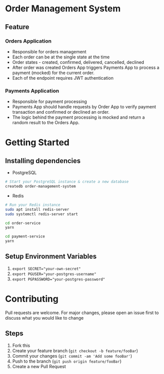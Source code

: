 # Order Management System

## Feature

### Orders Application

- Responsible for orders management
- Each order can be at the single state at the time
- Order states - created, confirmed, delivered, cancelled, declined
- After order was created Orders App triggers Payments App to process a payment (mocked) for the current order.
- Each of the endpoint requires JWT authentication

### Payments Application

- Responsible for payment processing
- Payments App should handle requests by Order App to verify payment transaction and confirmed or declined an order.
- The logic behind the payment processing is mocked and return a random result to the Orders App.

# Getting Started

## Installing dependencies

- PostgreSQL

```sh
# Start your PostgreSQL instance & create a new database
createdb order-management-system
```

- Redis

```sh
# Run your Redis instance
sudo apt install redis-server
sudo systemctl redis-server start
```

```sh
cd order-service
yarn

cd payment-service
yarn
```

## Setup Environment Variables

1. `export SECRET="your-own-secret"`
2. `export PGUSER="your-postgres-username"`
3. `export PGPASSWORD="your-postgres-password"`

# Contributing

Pull requests are welcome. For major changes, please open an issue first to discuss what you would like to change

## Steps

1. Fork this
2. Create your feature branch (`git checkout -b feature/fooBar`)
3. Commit your changes (`git commit -am 'Add some fooBar'`)
4. Push to the branch (`git push origin feature/fooBar`)
5. Create a new Pull Request
